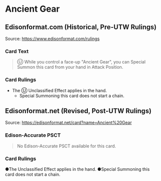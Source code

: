 # Ancient Gear

## Edisonformat.com (Historical, Pre-UTW Rulings)

Source: https://www.edisonformat.com/rulings

### Card Text

> Ⓤ While you control a face-up "Ancient Gear", you can Special Summon this card from your hand in Attack Position.

### Card Rulings

*   The Ⓤ Unclassified Effect applies in the hand.
    *   Special Summoning this card does not start a chain.

## Edisonformat.net (Revised, Post-UTW Rulings)

Source: https://edisonformat.net/card?name=Ancient%20Gear

### Edison-Accurate PSCT

> No Edison-Accurate PSCT available for this card.

### Card Rulings

●The Unclassified Effect applies in the hand.
●Special Summoning this card does not start a chain.
            